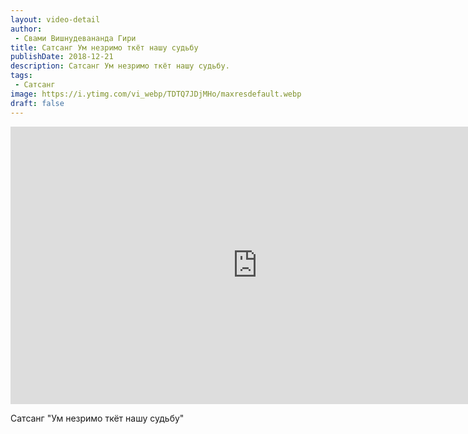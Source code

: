 ```yaml
---
layout: video-detail
author:
 - Свами Вишнудевананда Гири
title: Сатсанг Ум незримо ткёт нашу судьбу
publishDate: 2018-12-21
description: Сатсанг Ум незримо ткёт нашу судьбу. 
tags: 
 - Сатсанг
image: https://i.ytimg.com/vi_webp/TDTQ7JDjMHo/maxresdefault.webp
draft: false
---
```


<iframe width="790" height="444" src="https://www.youtube.com/embed/TDTQ7JDjMHo" frameborder="0" allowfullscreen=""></iframe> 

  Сатсанг "Ум незримо ткёт нашу судьбу"

  

 
